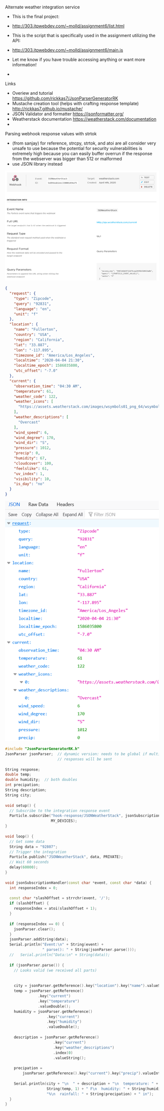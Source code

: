 Alternate weather integration service

* This is the final project:

* http://303.itpwebdev.com/~molld/assignment6/list.html

* This is the script that is specifically used in the assignment utilizing the API:

* http://303.itpwebdev.com/~molld/assignment6/main.js

* Let me know if you have trouble accessing anything or want more information!
* 



Links

* Overiew and tutorial https://github.com/rickkas7/JsonParserGeneratorRK
* Mustache creation tool (helps with crafting response template) http://rickkas7.github.io/mustache/
* JSON Validator and formatter https://jsonformatter.org/
* Weatherstack documentation https://weatherstack.com/documentation
* 



Parsing webhook response values with strtok

* (from sanjay) for reference, strcpy, strtok, and atoi are all consider very unsafe to use because the potential for security vulnerabilities is extremely high because you can easily buffer overrun if the response from the webserver was bigger than 512 or malformed
* use JSON library instead

![image-20200405005837141](weatherstack_integration.assets/image-20200405005837141.png)

```json
{
  "request": {
    "type": "Zipcode",
    "query": "92831",
    "language": "en",
    "unit": "f"
  },
  "location": {
    "name": "Fullerton",
    "country": "USA",
    "region": "California",
    "lat": "33.887",
    "lon": "-117.895",
    "timezone_id": "America/Los_Angeles",
    "localtime": "2020-04-04 21:30",
    "localtime_epoch": 1586035800,
    "utc_offset": "-7.0"
  },
  "current": {
    "observation_time": "04:30 AM",
    "temperature": 61,
    "weather_code": 122,
    "weather_icons": [
      "https://assets.weatherstack.com/images/wsymbols01_png_64/wsymbol_0004_black_low_cloud.png"
    ],
    "weather_descriptions": [
      "Overcast"
    ],
    "wind_speed": 6,
    "wind_degree": 170,
    "wind_dir": "S",
    "pressure": 1012,
    "precip": 0,
    "humidity": 67,
    "cloudcover": 100,
    "feelslike": 61,
    "uv_index": 1,
    "visibility": 10,
    "is_day": "no"
  }
}
```



![image-20200405005641533](weatherstack_integration.assets/image-20200405005641533.png)

```c++
#include "JsonParserGeneratorRK.h"
JsonParser jsonParser;  // dynamic version: needs to be global if multi-part
                        // responses will be sent

String response;
double temp;
double humidity;  // both doubles
int precipation;
String description;
String city;

void setup() {
  // Subscribe to the integration response event
  Particle.subscribe("hook-response/JSONWeatherStack", jsonSubscriptionHandler,
                     MY_DEVICES);
}

void loop() {
  // Get some data
  String data = "92807";
  // Trigger the integration
  Particle.publish("JSONWeatherStack", data, PRIVATE);
  // Wait 60 seconds
  delay(60000);
}

void jsonSubscriptionHandler(const char *event, const char *data) {
  int responseIndex = 0;

  const char *slashOffset = strrchr(event, '/');
  if (slashOffset) {
    responseIndex = atoi(slashOffset + 1);
  }

  if (responseIndex == 0) {
    jsonParser.clear();
  }
  jsonParser.addString(data);
  Serial.println("Event:\n" + String(event) +
                 " parse(): " + String(jsonParser.parse()));
  //   Serial.println("Data:\n" + String(data));

  if (jsonParser.parse()) {
    // Looks valid (we received all parts)


    city = jsonParser.getReference().key("location").key("name").valueString();
    temp = jsonParser.getReference()
               .key("current")
               .key("temperature")
               .valueDouble();
    humidity = jsonParser.getReference()
                   .key("current")
                   .key("humidity")
                   .valueDouble();

    description = jsonParser.getReference()
                      .key("current")
                      .key("weather_descriptions")
					  .index(0)
                      .valueString();

    precipation =
        jsonParser.getReference().key("current").key("precip").valueInt();

    Serial.println(city + "\n  " + description + "\n  temperature: " +
                   String(temp, 1) + " F\n  humidity: " + String(humidity, 1) +
                   "%\n  rainfall: " + String(precipation) + " in");
  }
}
```

